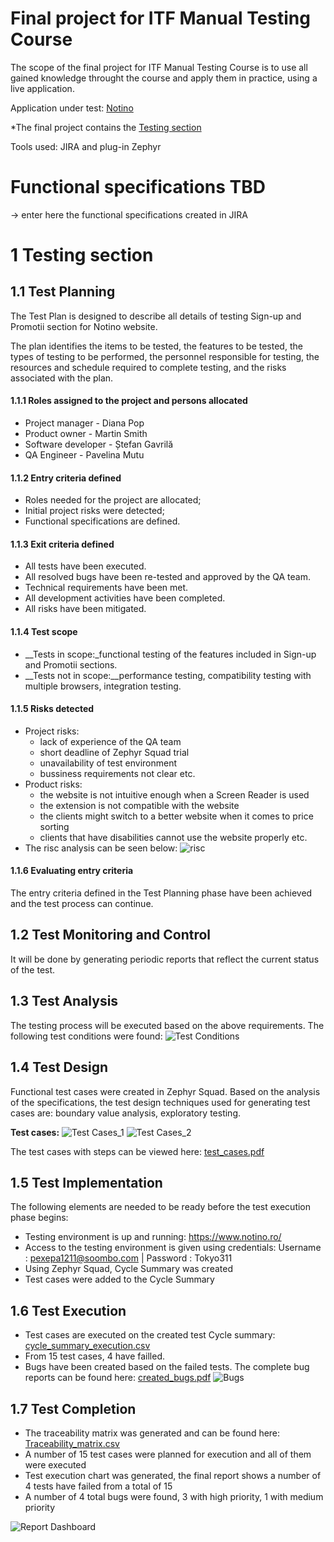 # Final project for ITF Manual Testing Course

The scope of the final project for ITF Manual Testing Course is to use all gained knowledge throught the course and apply them in practice, using a live application. 

Application under test: [Notino](https://www.notino.ro/)

*The final project contains the [Testing section](https://github.com/PaveM/Proiect-Practic-Testare-Manuala/blob/main/README.md#11-test-planning)

Tools used: JIRA and plug-in Zephyr

# Functional specifications TBD

-> enter here the functional specifications created in JIRA


# 1 Testing section

## 1.1 Test Planning

The Test Plan is designed to describe all details of testing Sign-up and Promotii section for Notino website. 

The plan identifies the items to be tested, the features to be tested, the types of testing to be performed, the personnel responsible for testing, the resources and schedule required to complete testing, and the risks associated with the plan.

#### 1.1.1 Roles assigned to the project and persons allocated
* Project manager - Diana Pop 
* Product owner - Martin Smith 
* Software developer - Ștefan Gavrilă 
* QA Engineer - Pavelina Mutu 

#### 1.1.2 Entry criteria defined
* Roles needed for the project are allocated;
* Initial project risks were detected;
* Functional specifications are defined.

#### 1.1.3 Exit criteria defined
* All tests have been executed.
* All resolved bugs have been re-tested and approved by the QA team.
* Technical requirements have been met.
* All development activities have been completed.
* All risks have been mitigated.

#### 1.1.4 Test scope

* __Tests in scope:_functional testing of the features included in Sign-up and Promotii sections. 
* __Tests not in scope:__performance testing, compatibility testing with multiple browsers, integration testing.

#### 1.1.5 Risks detected

* Project risks:
   * lack of experience of the QA team
   * short deadline of Zephyr Squad trial
   *  unavailability of test environment
   *  bussiness requirements not clear etc.
* Product risks:
   * the website is not intuitive enough when a Screen Reader is used
   * the extension is not compatible with the website
   * the clients might switch to a better website when it comes to price sorting
   * clients that have disabilities cannot use the website properly etc.
* The risc analysis can be seen below:
![risc](https://github.com/PaveM/Proiect-Practic-Testare-Manuala/assets/130222538/33971b9a-6721-48b7-9b86-b951cce8a60d)

#### 1.1.6 Evaluating entry criteria

The entry criteria defined in the Test Planning phase have been achieved and the test process can continue. 

## 1.2 Test Monitoring and Control

It will be done by generating periodic reports that reflect the current status of the test.

## 1.3 Test Analysis

The testing process will be executed based on the above requirements. The following test conditions were found:
 ![Test Conditions](https://github.com/PaveM/Proiect-Practic-Testare-Manuala/assets/130222538/03040d1b-4057-4043-8070-969a894f242a)

## 1.4 Test Design

Functional test cases were created in Zephyr Squad. Based on the analysis of the specifications, the test design techniques used for generating test cases 
are: boundary value analysis, exploratory testing.

**Test cases:** 
![Test Cases_1](https://github.com/PaveM/Proiect-Practic-Testare-Manuala/assets/130222538/f54d32a1-aab8-4bc5-b9c0-d289878a33b6)
![Test Cases_2](https://github.com/PaveM/Proiect-Practic-Testare-Manuala/assets/130222538/a93e881a-4b94-4ae0-8595-c85f8668865e)

The test cases with steps can be viewed here: [test_cases.pdf](https://github.com/PaveM/Proiect-Practic-Testare-Manuala/blob/main/PM-10%20(4)_merged.pdf)

## 1.5 Test Implementation

The following elements are needed to be ready before the test execution phase begins:

* Testing environment is up and running: https://www.notino.ro/
* Access to the testing environment is given using credentials: Username : pexepa1211@soombo.com | Password : Tokyo311
* Using Zephyr Squad, Cycle Summary was created
* Test cases were added to the Cycle Summary


## 1.6 Test Execution

* Test cases are executed on the created test Cycle summary: [cycle_summary_execution.csv](https://github.com/PaveM/Proiect-Practic-Testare-Manuala/blob/main/ZFJ-Cycles-09-24-2023.csv)
* From 15 test cases, 4 have failled.
* Bugs have been created based on the failed tests. The complete bug reports can be found here: [created_bugs.pdf](https://github.com/PaveM/Proiect-Practic-Testare-Manuala/blob/main/PM-16%20(2)_merged.pdf)
![Bugs](https://github.com/PaveM/Proiect-Practic-Testare-Manuala/assets/130222538/78a1b747-2b5c-41d0-ad56-b7e51a63a26a)



## 1.7 Test Completion

* The traceability matrix was generated and can be found here: [Traceability_matrix.csv](https://github.com/PaveM/Proiect-Practic-Testare-Manuala/blob/main/Forward%20Traceability_23_9_2023%20(1).xlsx)
* A number of 15 test cases were planned for execution and all of them were executed
* Test execution chart was generated, the final report shows a number of 4 tests have failed from a total of 15
* A number of 4 total bugs were found, 3 with high priority, 1 with medium priority

![Report Dashboard](https://github.com/PaveM/Proiect-Practic-Testare-Manuala/assets/130222538/4a3ac970-3c9a-4dae-90e4-fec938108f06)
